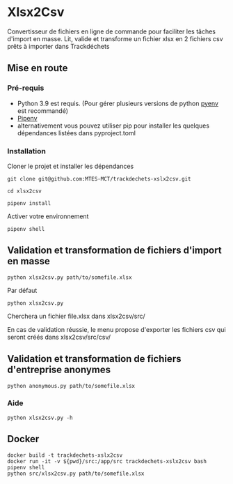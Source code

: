 # Xlsx2Csv

Convertisseur de fichiers en ligne de commande pour faciliter les tâches d'import en masse.
Lit, valide et transforme un fichier xlsx en 2 fichiers csv prêts à importer dans Trackdéchets


## Mise en route

### Pré-requis

- Python 3.9 est requis. (Pour gérer plusieurs versions de python [pyenv](https://github.com/pyenv/pyenv) est recommandé)
- [Pipenv](https://pypi.org/project/pipenv/)
- alternativement vous pouvez utiliser pip pour installer les quelques dépendances listées dans pyproject.toml

### Installation

Cloner le projet et installer les dépendances

    git clone git@github.com:MTES-MCT/trackdechets-xslx2csv.git

    cd xlsx2csv

    pipenv install

Activer votre environnement

    pipenv shell

## Validation et transformation de fichiers d'import en masse

    python xlsx2csv.py path/to/somefile.xlsx

Par défaut

    python xlsx2csv.py

Cherchera un fichier file.xlsx dans xlsx2csv/src/

En cas de validation réussie, le menu  propose d'exporter les fichiers csv qui seront créés dans  xlsx2csv/src/csv/


## Validation et transformation de fichiers d'entreprise anonymes

    python anonymous.py path/to/somefile.xlsx

 


### Aide

    python xlsx2csv.py -h


## Docker

```
docker build -t trackdechets-xslx2csv
docker run -it -v ${pwd}/src:/app/src trackdechets-xslx2csv bash
pipenv shell
python src/xlsx2csv.py path/to/somefile.xlsx
```